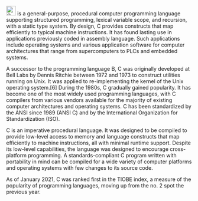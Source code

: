 [<img src="https://th.bing.com/th/id/OIP.NQ_MFc-4SQa9Z0EmZ3v7LAHaHa?pid=ImgDet&rs=1" title="C Programming" width="26px">](wepsite) is a general-purpose, procedural computer programming language supporting structured programming, lexical variable scope, and recursion, with a static type system. By design, C provides constructs that map efficiently to typical machine instructions. It has found lasting use in applications previously coded in assembly language. Such applications include operating systems and various application software for computer architectures that range from supercomputers to PLCs and embedded systems.

A successor to the programming language B, C was originally developed at Bell Labs by Dennis Ritchie between 1972 and 1973 to construct utilities running on Unix. It was applied to re-implementing the kernel of the Unix operating system.[6] During the 1980s, C gradually gained popularity. It has become one of the most widely used programming languages, with C compilers from various vendors available for the majority of existing computer architectures and operating systems. C has been standardized by the ANSI since 1989 (ANSI C) and by the International Organization for Standardization (ISO).

C is an imperative procedural language. It was designed to be compiled to provide low-level access to memory and language constructs that map efficiently to machine instructions, all with minimal runtime support. Despite its low-level capabilities, the language was designed to encourage cross-platform programming. A standards-compliant C program written with portability in mind can be compiled for a wide variety of computer platforms and operating systems with few changes to its source code.

As of January 2021, C was ranked first in the TIOBE index, a measure of the popularity of programming languages, moving up from the no. 2 spot the previous year.
